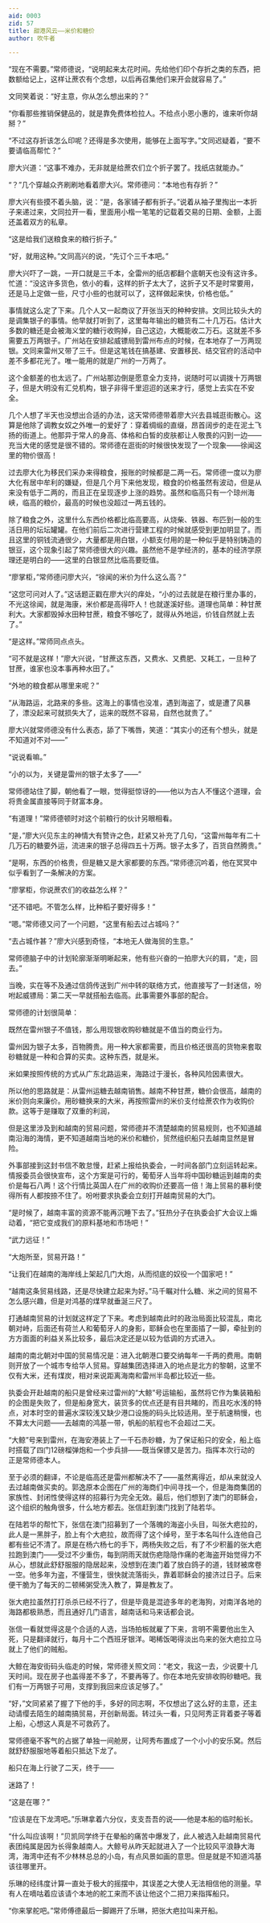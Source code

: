 ```yaml
---
aid: 0003
zid: 57
title: 甜港风云——米价和糖价
author: 吹牛者

---
```




  “现在不需要。”常师德说，“说明起来太花时间。先给他们印个存折之类的东西，把数额给记上，这样让蔗农有个念想，以后再召集他们来开会就容易了。”

  文同笑着说：“好主意，你从怎么想出来的？”

  “你看那些推销保健品的，就是靠免费体检拉人。不给点小恩小惠的，谁来听你胡掰？”

  “不过这存折该怎么印呢？还得是多次使用，能够在上面写字。”文同迟疑着，“要不要请临高帮忙？”

  廖大兴道：“这事不难办，无非就是给蔗农们立个折子罢了。找纸店就能办。”

  “？”几个穿越众齐刷刷地看着廖大兴。常师德问：“本地也有存折？”

  廖大兴有些摸不着头脑，说：“是，各家铺子都有折子。”说着从袖子里掏出一本折子来递过来，文同拉开一看，里面用小楷一笔笔的记载着交易的日期、金额，上面还盖着双方的私章。

  “这是给我们送粮食来的粮行折子。”

  “好，就用这种。”文同高兴的说，“先订个三千本吧。”

  廖大兴吓了一跳，一开口就是三千本，全雷州的纸店都翻个底朝天也没有这许多。忙道：“没这许多货色，依小的看，这样的折子太大了，这折子又不是时常要用，还是马上定做一些，尺寸小些的也就可以了，这样做起来快，价格也低。”

  事情就这么定了下来。几个人又一起商议了开张当天的种种安排。文同比较头大的是调集银子的事情。他早就打听到了，这里每年输出的糖货有二十几万石。估计大多数的糖还是会被海义堂的糖行收购掉，自己这边，大概能收二万石。这就差不多需要五万两银子。广州站在安排起威镖局到雷州布点的时候，在本地存了一万两现银。文同来雷州又带了三千。但是这笔钱在搞基建、安置移民、结交官府的活动中差不多都花光了。唯一能用的就是广州的一万两了。

  这个金额差的也太远了。广州站那边倒是愿意全力支持，说随时可以调拨十万两银子，但是大明没有汇兑机构，银子非得千里迢迢的送来才行，感觉上去实在不安全。

  几个人想了半天也没想出合适的办法，这天常师德带着廖大兴去县城逛街散心。这算是他除了调教女奴之外唯一的爱好了：穿着绸缎的直缀，昂首阔步的走在泥土飞扬的街道上。他那异于常人的身高、体格和白皙的皮肤都让人敬畏的闪到一边——充当大佬的感觉是很不错的。常师德在逛街的时候很快发现了一个现象——徐闻这里的物价很高！

  过去廖大化为移民们采办来得粮食，报账的时候都是二两一石。常师德一度以为廖大化有居中牟利的嫌疑，但是几个月下来他发现，粮食的价格虽然有波动，但是从来没有低于二两的，而且正在呈现逐步上涨的趋势。虽然和临高只有一个琼州海峡，临高的粮价，最高的时候也没超过一两五钱的。

  除了粮食之外，这里什么东西价格都比临高要高，从烧柴、铁器、布匹到一般的生活日用的坛坛罐罐。在他们前后二次进行营建工程的时候就感受到更加明显了。而且这里的铜钱流通很少，大量都是用白银，小额支付用的是一种似乎是特别铸造的银豆，这个现象引起了常师德很大的兴趣。虽然他不是学经济的，基本的经济学原理还是明白的——这里的白银显然比临高要贬值。

  “廖掌柜，”常师德问廖大兴，“徐闻的米价为什么这么高？”

  “这您可问对人了。”这话题正戳在廖大兴的痒处，“小的过去就是在粮行里办事的，不光这徐闻，就是海康，米价都是高得吓人！也就遂溪好些。道理也简单：种甘蔗利大。大家都毁掉水田种甘蔗，粮食不够吃了，就得从外地运，价钱自然就上去了。”

  “是这样。”常师同点点头。

  “可不就是这样！”廖大兴说，“甘蔗这东西，又费水、又费肥、又耗工，一旦种了甘蔗，谁家也没本事再种水田了。”

  “外地的粮食都从哪里来呢？”

  “从海路运，北路来的多些。这海上的事情也没准，遇到海盗了，或是遭了风暴了，漂没起来可就损失大了，运来的既然不容易，自然也就贵了。”

  廖大兴就常师德没有什么表态，舔了下嘴唇，笑道：“其实小的还有个想头，就是不知道对不对——”

  “说说看嘛。”

  “小的以为，关键是雷州的银子太多了——”

  常师德站住了脚，朝他看了一眼，觉得挺惊讶的——他以为古人不懂这个道理，会将贵金属直接等同于财富本身。

  “有道理！”常师德顿时对这个前粮行的伙计另眼相看。

  “是，”廖大兴见东主的神情大有赞许之色，赶紧又补充了几句，“这雷州每年有二十几万石的糖要外运，流进来的银子总得四五十万两。银子太多了，百货自然腾贵。”

  “是啊，东西的价格贵，但是糖又是大家都要的东西。”常师德沉吟着，他在冥冥中似乎看到了一条解决的方案。

  “廖掌柜，你说蔗农们的收益怎么样？”

  “还不错吧。不管怎么样，比种稻子要好得多！”

  “嗯。”常师德又问了一个问题，“这里有船去过占城吗？”

  “去占城作甚？”廖大兴感到奇怪，“本地无人做海贸的生意。”

  常师德脑子中的计划轮廓渐渐明晰起来，他有些兴奋的一拍廖大兴的肩，“走，回去。”

  当晚，实在等不及通过信鸽传送到广州中转的联络方式，他直接写了一封迷信，吩咐起威镖局：第二天一早就搭船去临高。此事需要外事部的配合。

  常师德的计划很简单：

  既然在雷州银子不值钱，那么用现银收购砂糖就是不值当的商业行为。

  雷州因为银子太多，百物腾贵。用一种大家都需要，而且价格还很高的货物来套取砂糖就是一种和合算的买卖。这种东西，就是米。

  米如果按照传统的方式从广东北路运来，海路过于漫长，各种风险因素很大。

  所以他的思路就是：从雷州运糖去越南销售。越南不种甘蔗，糖价会很高，越南的米价则向来廉价。用砂糖换来的大米，再按照雷州的米价支付给蔗农作为收购价款。这等于是赚取了双重的利润，

  但是这里涉及到和越南的贸易问题，常师德并不清楚越南的贸易规则，也不知道越南沿海的海情，更不知道越南当地的米价和糖价，贸然组织船只去越南显然是冒险。

  外事部接到这封书信不敢怠慢，赶紧上报给执委会，一时间各部门立刻运转起来。情报委员会很快宣布，这个方案是可行的，葡萄牙人当年将中国砂糖运到越南的卖价是每石八两！这个行情比英国人在广州的收购价还要高一倍！海上贸易的暴利使得所有人都按捺不住了。吩咐要求执委会立刻打开越南贸易的大门。

  “是时候了，越南丰富的资源不能再沉睡下去了。”狂热分子在执委会扩大会议上煽动着，“把它变成我们的原料基地和市场吧！”

  “武力远征！”

  “大炮所至，贸易开路！”

  “让我们在越南的海岸线上架起几门大炮，从而彻底的奴役一个国家吧！”

  “越南这条贸易线路，还是尽快建立起来为好。”马千瞩对什么糖、米之间的贸易不怎么感兴趣，但是对鸿基的煤早就垂涎三尺了。

  打通越南贸易的计划就这样定了下来。考虑到越南此时的政治局面比较混乱，南北朝对峙，后面还有荷兰人和葡萄牙人的身影，耶稣会也在里面插了一脚，牵扯到的方方面面的利益关系比较多，最后决定还是以较为低调的方式进入。

  越南的南北朝对中国的贸易情况是：进入北朝港口要交纳每年一千两的费用。南朝则开放了一个城市专给华人贸易。穿越集团选择进入的地点是北方的黎朝，这里不仅有大米，还有煤炭，相对来说距离海南和雷州半岛都比较近一些。

  执委会开赴越南的船只是曾经来过雷州的“大鲸”号运输船，虽然将它作为集装箱船的企图是失败了，但是船身宽大，装货多的优点还是有目共睹的，而且吃水浅的特点，对本时空的普遍水深较浅又缺少港口设施的码头比较适用。至于航速稍慢，也不算太大问题——去越南的鸿基一带，帆船的航程也不会超过二天。

  “大鲸”号来到雷州，在海安港装上了一千石赤砂糖，为了保证船只的安全，船上临时搭载了四门12磅榴弹炮和一个步兵排——既当保镖又是苦力。指挥本次行动的正是常师德本人。

  至于必须的翻译，不论是临高还是雷州都解决不了——虽然离得近，却从来就没人去过越南做买卖的。郭逸原本企图在广州的海商们中间寻找一个，但是海商集团的家族性、封闭性使得这样的招募行为完全无效。最后，他们想到了澳门的耶稣会，这个组织的触角很多，什么地方都去。张信赶到澳门找到了陆若华。

  在陆若华的帮忙下，张信在澳门招募到了一个落魄的海盗小头目，叫张大疤拉的，此人是一黑胖子，脸上有个大疤拉，故而得了这个绰号，至于本名叫什么连他自己都有些记不清了。原是在杨六杨七的手下，两杨失败之后，有了不少积蓄的张大疤拉跑到澳门——受过不少重伤，每到阴雨天就伤疤隐隐作痛的老海盗开始觉得力不从心，想就此舒舒服服的隐居起来，没想到在澳门着了放白鸽子的道，钱财被席卷一空。他多年为盗，不懂营生，很快就流落街头，靠着耶稣会的接济过日子。后来便干脆为了每天的二顿稀粥受洗入教了，算是教友了。

  张大疤拉虽然打打杀杀已经不行了，但是毕竟是混迹多年的老海狗，对南洋各地的海路都极熟悉，而且通好几门语言，越南话和马来话都会说。

  张信一看就觉得这是个合适的人选，当场拍板就雇了下来，言明不需要他出生入死，只是翻译就行，每月十二个西班牙银洋。喝稀饭喝得淡出鸟来的张大疤拉立马就上了他们的贼船。

  大鲸在海安街码头临走的时候，常师德关照文同：“老文，我这一去，少说要十几天时间。现在房子也盖得差不多了，不要再等了。你在本地先安排收购砂糖吧。我们有一万两银子可用，支撑到我回来应该足够了。”

  “好，”文同紧紧了握了下他的手，多好的同志啊，不仅想出了这么好的主意，还主动请缨去陌生的越南搞贸易，开创新局面。转过头一看，只见阿秀正背着娄子等着上船，心想这人真是不可救药了。

  常师德毫不客气的占据了单独一间舱房，让阿秀布置成了一个小小的安乐窝。然后就舒舒服服地等着船只抵达下龙了。

  船只在海上行驶了二天，终于——

  迷路了！

  “这是在哪？”

  “应该是在下龙湾吧。”乐琳拿着六分仪，支支吾吾的说——他是本船的临时船长。

  “什么叫应该啊！”贝凯同学终于在晕船的痛苦中爆发了，此人被选入赴越南贸易代表团纯属是因为长得象越南人。大鲸号从昨天起就进入了一个比较风平浪静大海湾，海湾中还有不少林林总总的小岛，有点风景如画的意思。但是就是不知道鸿基该往哪里开。

  乐琳的经纬度计算一直处于极大的摇摆中，其误差之大使人无法相信他的测量。早有人在嘀咕着应该请个本地的舵工来而不该让他这个二把刀来指挥船只。

  “你来掌舵吧。”常师傅德最后一脚踢开了乐琳，把张大疤拉叫来开船。



